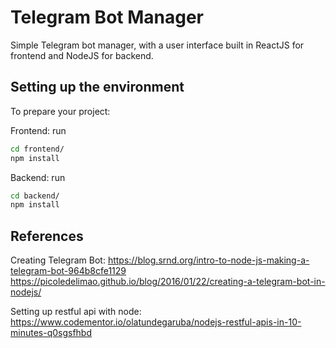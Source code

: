 # Telegram Bot Manager
Simple Telegram bot manager, with a user interface built in ReactJS for frontend and NodeJS for backend.

## Setting up the environment
To prepare your project:

Frontend:
run
```sh
cd frontend/
npm install
```

Backend:
run
```sh
cd backend/
npm install
```

## References

Creating Telegram Bot:
https://blog.srnd.org/intro-to-node-js-making-a-telegram-bot-964b8cfe1129
https://picoledelimao.github.io/blog/2016/01/22/creating-a-telegram-bot-in-nodejs/

Setting up restful api with node:
https://www.codementor.io/olatundegaruba/nodejs-restful-apis-in-10-minutes-q0sgsfhbd